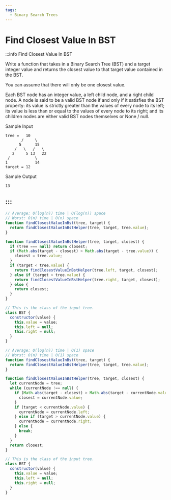 ```yaml
---
tags:
  - Binary Search Trees
---
```


# Find Closest Value In BST

:::info Find Closest Value In BST

Write a function that takes in a Binary Search Tree (BST) and a target integer value and returns the closest value to that target value contained in the BST.

You can assume that there will only be one closest value.

Each BST node has an integer value, a left child node, and a right child node. A node is said to be a valid BST node if and only if it satisfies the BST property: its value is strictly greater than the values of every node to its left; its value is less than or equal to the values of every node to its right; and its children nodes are either valid BST nodes themselves or None / null.

Sample Input
```
tree =   10
       /     \
      5      15
    /   \   /   \
   2     5 13   22
 /           \
1            14
target = 12
```

Sample Output
```
13
```
:::
---

```js title="Solution 1"
// Average: O(log(n)) time | O(log(n)) space
// Worst: O(n) time | O(n) space
function findClosestValueInBst(tree, target) {
  return findClosestValueInBstHelper(tree, target, tree.value);
}

function findClosestValueInBstHelper(tree, target, closest) {
  if (tree === null) return closest;
  if (Math.abs(target - closest) > Math.abs(target - tree.value)) {
    closest = tree.value;
  }
  if (target < tree.value) {
    return findClosestValueInBstHelper(tree.left, target, closest);
  } else if (target > tree.value) {
    return findClosestValueInBstHelper(tree.right, target, closest);
  } else {
    return closest;
  }
}

// This is the class of the input tree.
class BST {
  constructor(value) {
    this.value = value;
    this.left = null;
    this.right = null;
  }
}
```

```js title="Solution 2"
// Average: O(log(n)) time | O(1) space
// Worst: O(n) time | O(1) space
function findClosestValueInBst(tree, target) {
  return findClosestValueInBstHelper(tree, target, tree.value);
}

function findClosestValueInBstHelper(tree, target, closest) {
  let currentNode = tree;
  while (currentNode !== null) {
    if (Math.abs(target - closest) > Math.abs(target - currentNode.value)) {
      closest = currentNode.value;
    }
    if (target < currentNode.value) {
      currentNode = currentNode.left;
    } else if (target > currentNode.value) {
      currentNode = currentNode.right;
    } else {
      break;
    }
  }
  return closest;
}

// This is the class of the input tree.
class BST {
  constructor(value) {
    this.value = value;
    this.left = null;
    this.right = null;
  }
}
```
